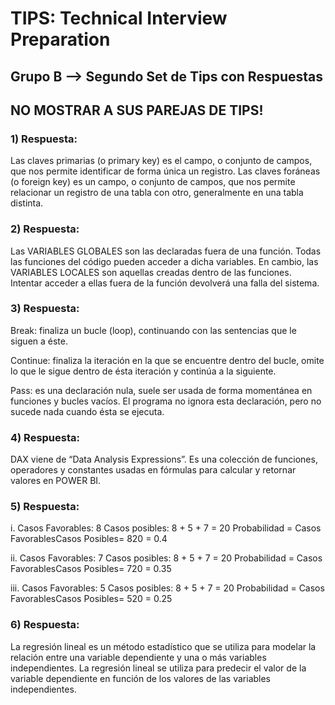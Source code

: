 <h1>TIPS: Technical Interview Preparation</h1>
<h2>Grupo B --&gt; Segundo Set de Tips con Respuestas</h2>
<h2>NO MOSTRAR A SUS PAREJAS DE TIPS!</h2>
<h3>1)  Respuesta:</h3>
<p>Las claves primarias (o primary key) es el campo, o conjunto de campos, que nos permite identificar de forma única un registro. Las claves foráneas (o foreign key) es un campo, o conjunto de campos, que nos permite relacionar un registro de una tabla con otro, generalmente en una tabla distinta. </p>
<h3>2)  Respuesta:</h3>
<p>Las VARIABLES GLOBALES son las declaradas fuera de una función. Todas las funciones del código pueden acceder a dicha variables. En cambio, las VARIABLES LOCALES son aquellas creadas dentro de las funciones. Intentar acceder a ellas fuera de la función devolverá una falla del sistema. </p>
<h3>3)  Respuesta:</h3>
<p>Break: finaliza un bucle (loop), continuando con las sentencias que le siguen a éste.</p>
<p>Continue: finaliza la iteración en la que se encuentre dentro del bucle, omite lo que le sigue dentro de ésta iteración y continúa a la siguiente.</p>
<p>Pass: es una declaración nula, suele ser usada de forma momentánea en funciones y bucles vacíos. El programa no ignora esta declaración, pero no sucede nada cuando ésta se ejecuta.</p>
<h3>4)  Respuesta:</h3>
<p>DAX viene de “Data Analysis Expressions”. Es una colección de funciones, operadores y constantes usadas en fórmulas para calcular y retornar valores en POWER BI. </p>
<h3>5)  Respuesta:</h3>
<p>i. Casos Favorables: 8
Casos posibles: 8 + 5 + 7 = 20
Probabilidad = Casos FavorablesCasos Posibles= 820 = 0.4 </p>

<p>ii. Casos Favorables: 7
Casos posibles: 8 + 5 + 7 = 20
Probabilidad = Casos FavorablesCasos Posibles= 720 = 0.35</p>

<p>iii. Casos Favorables: 5
Casos posibles: 8 + 5 + 7 = 20
Probabilidad = Casos FavorablesCasos Posibles= 520 = 0.25</p>


<h3>6)  Respuesta:</h3>
<p>La regresión lineal es un método estadístico que se utiliza para modelar la relación entre una variable dependiente y una o más variables independientes. La regresión lineal se utiliza para predecir el valor de la variable dependiente en función de los valores de las variables independientes. </p>
